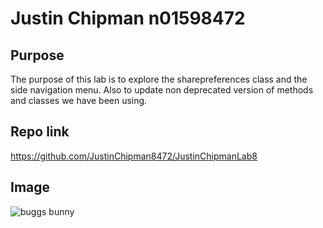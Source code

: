 # Justin Chipman n01598472

## Purpose
The purpose of this lab is to explore the sharepreferences class and the side navigation menu. Also to update non deprecated version of methods and classes we have been using.


## Repo link
https://github.com/JustinChipman8472/JustinChipmanLab8

## Image
![buggs bunny](https://upload.wikimedia.org/wikipedia/en/thumb/1/17/Bugs_Bunny.svg/1200px-Bugs_Bunny.svg.png)